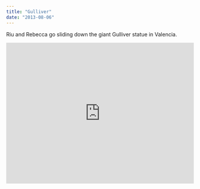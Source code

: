 ```yaml
---
title: "Gulliver"
date: "2013-08-06"
---
```


Riu and Rebecca go sliding down the giant Gulliver statue in Valencia.

<div style="padding:75% 0 0 0;position:relative;"><iframe src="https://player.vimeo.com/video/71734965?title=0&amp;byline=0&amp;portrait=0&amp;badge=0&amp;autopause=0&amp;player_id=0&amp;app_id=58479" frameborder="0" allow="autoplay; fullscreen; picture-in-picture; clipboard-write" style="position:absolute;top:0;left:0;width:100%;height:100%;" title="Travelling on Gulliver"></iframe></div><script src="https://player.vimeo.com/api/player.js"></script>
